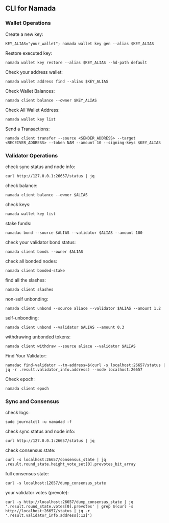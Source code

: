 ## CLI for Namada

### Wallet Operations

Create a new key:
```
KEY_ALIAS="your_wallet"; namada wallet key gen --alias $KEY_ALIAS
```

Restore executed key:
```
namada wallet key restore --alias $KEY_ALIAS --hd-path default
```

Check your address wallet:
```
namada wallet address find --alias $KEY_ALIAS
```

Check Wallet Balances:
```
namada client balance --owner $KEY_ALIAS
```

Check All Wallet Address:
```
namada wallet key list
```

Send a Transactions:
``` 
namada client transfer --source <SENDER_ADDRESS> --target <RECEIVER_ADDRESS> --token NAM --amount 10 --signing-keys $KEY_ALIAS
```

### Validator Operations
check sync status and node info:
```
curl http://127.0.0.1:26657/status | jq
```

check balance:
```
namada client balance --owner $ALIAS
```

check keys:
```
namada wallet key list
```

stake funds:
```
namadac bond --source $ALIAS --validator $ALIAS --amount 100
```

check your validator bond status:
```
namada client bonds --owner $ALIAS
```

check all bonded nodes:
```
namada client bonded-stake
```

find all the slashes:
```
namada client slashes
```

non-self unbonding:
```
namada client unbond --source aliace --validator $ALIAS --amount 1.2
```

self-unbonding:
```
namada client unbond --validator $ALIAS --amount 0.3
```

withdrawing unbonded tokens:
```
namada client withdraw --source aliace --validator $ALIAS
```

Find Your Validator:
```
namadac find-validator --tm-address=$(curl -s localhost:26657/status | jq -r .result.validator_info.address) --node localhost:26657
```

Check epoch:
```
namada client epoch
```

### Sync and Consensus
check logs:
```
sudo journalctl -u namadad -f
```

check sync status and node info:
```
curl http://127.0.0.1:26657/status | jq
```

check consensus state:
```
curl -s localhost:26657/consensus_state | jq .result.round_state.height_vote_set[0].prevotes_bit_array
```

full consensus state:
```
curl -s localhost:12657/dump_consensus_state
```

your validator votes (prevote):
```
curl -s http://localhost:26657/dump_consensus_state | jq '.result.round_state.votes[0].prevotes' | grep $(curl -s http://localhost:26657/status | jq -r '.result.validator_info.address[:12]')
```
